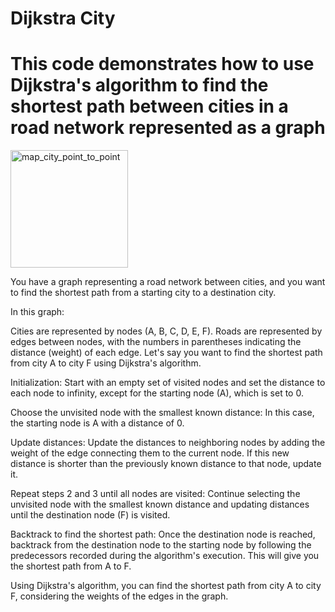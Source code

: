 # Dijkstra City

# This code demonstrates how to use Dijkstra's algorithm to find the shortest path between cities in a road network represented as a graph

<img width="188" alt="map_city_point_to_point" src="https://github.com/svetlanasieber/Dijkstra-Algorithm/assets/135451084/182e0c11-bbac-4e6a-8660-8925ae58dfee">



You have a graph representing a road network between cities, and you want to find the shortest path from a starting city to a destination city.

In this graph:

Cities are represented by nodes (A, B, C, D, E, F).
Roads are represented by edges between nodes, with the numbers in parentheses indicating the distance (weight) of each edge.
Let's say you want to find the shortest path from city A to city F using Dijkstra's algorithm.

Initialization: Start with an empty set of visited nodes and set the distance to each node to infinity, except for the starting node (A), which is set to 0.

Choose the unvisited node with the smallest known distance: In this case, the starting node is A with a distance of 0.

Update distances: Update the distances to neighboring nodes by adding the weight of the edge connecting them to the current node. If this new distance is shorter than the previously known distance to that node, update it.

Repeat steps 2 and 3 until all nodes are visited: Continue selecting the unvisited node with the smallest known distance and updating distances until the destination node (F) is visited.

Backtrack to find the shortest path: Once the destination node is reached, backtrack from the destination node to the starting node by following the predecessors recorded during the algorithm's execution. This will give you the shortest path from A to F.

Using Dijkstra's algorithm, you can find the shortest path from city A to city F, considering the weights of the edges in the graph.

